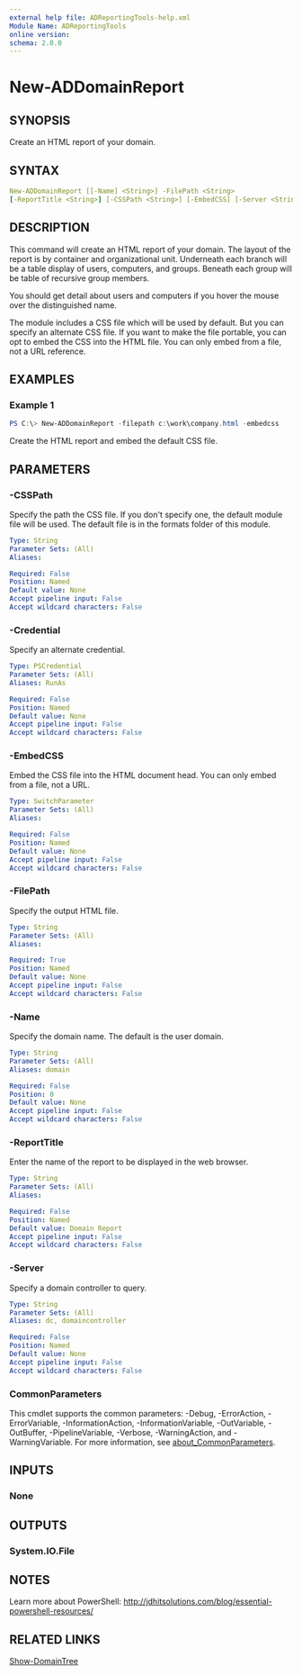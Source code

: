 ```yaml
---
external help file: ADReportingTools-help.xml
Module Name: ADReportingTools
online version:
schema: 2.0.0
---
```


# New-ADDomainReport

## SYNOPSIS

Create an HTML report of your domain.

## SYNTAX

```yaml
New-ADDomainReport [[-Name] <String>] -FilePath <String>
[-ReportTitle <String>] [-CSSPath <String>] [-EmbedCSS] [-Server <String>] [-Credential <PSCredential>] [<CommonParameters>]
```

## DESCRIPTION

This command will create an HTML report of your domain. The layout of the report is by container and organizational unit. Underneath each branch will be a table display of users, computers, and groups. Beneath each group will be table of recursive group members.

You should get detail about users and computers if you hover the mouse over the distinguished name.

The module includes a CSS file which will be used by default. But you can specify an alternate CSS file. If you want to make the file portable, you can opt to embed the CSS into the HTML file. You can only embed from a file, not a URL reference.

## EXAMPLES

### Example 1

```powershell
PS C:\> New-ADDomainReport -filepath c:\work\company.html -embedcss
```

Create the HTML report and embed the default CSS file.

## PARAMETERS

### -CSSPath

Specify the path the CSS file. If you don't specify one, the default module file will be used. The default file is in the formats folder of this module.

```yaml
Type: String
Parameter Sets: (All)
Aliases:

Required: False
Position: Named
Default value: None
Accept pipeline input: False
Accept wildcard characters: False
```

### -Credential

Specify an alternate credential.

```yaml
Type: PSCredential
Parameter Sets: (All)
Aliases: RunAs

Required: False
Position: Named
Default value: None
Accept pipeline input: False
Accept wildcard characters: False
```

### -EmbedCSS

Embed the CSS file into the HTML document head.
You can only embed from a file, not a URL.

```yaml
Type: SwitchParameter
Parameter Sets: (All)
Aliases:

Required: False
Position: Named
Default value: None
Accept pipeline input: False
Accept wildcard characters: False
```

### -FilePath

Specify the output HTML file.

```yaml
Type: String
Parameter Sets: (All)
Aliases:

Required: True
Position: Named
Default value: None
Accept pipeline input: False
Accept wildcard characters: False
```

### -Name

Specify the domain name. The default is the user domain.

```yaml
Type: String
Parameter Sets: (All)
Aliases: domain

Required: False
Position: 0
Default value: None
Accept pipeline input: False
Accept wildcard characters: False
```

### -ReportTitle

Enter the name of the report to be displayed in the web browser.

```yaml
Type: String
Parameter Sets: (All)
Aliases:

Required: False
Position: Named
Default value: Domain Report
Accept pipeline input: False
Accept wildcard characters: False
```

### -Server

Specify a domain controller to query.

```yaml
Type: String
Parameter Sets: (All)
Aliases: dc, domaincontroller

Required: False
Position: Named
Default value: None
Accept pipeline input: False
Accept wildcard characters: False
```

### CommonParameters

This cmdlet supports the common parameters: -Debug, -ErrorAction, -ErrorVariable, -InformationAction, -InformationVariable, -OutVariable, -OutBuffer, -PipelineVariable, -Verbose, -WarningAction, and -WarningVariable. For more information, see [about_CommonParameters](http://go.microsoft.com/fwlink/?LinkID=113216).

## INPUTS

### None

## OUTPUTS

### System.IO.File

## NOTES

Learn more about PowerShell:
http://jdhitsolutions.com/blog/essential-powershell-resources/

## RELATED LINKS

[Show-DomainTree](Show-DomainTree.md)
